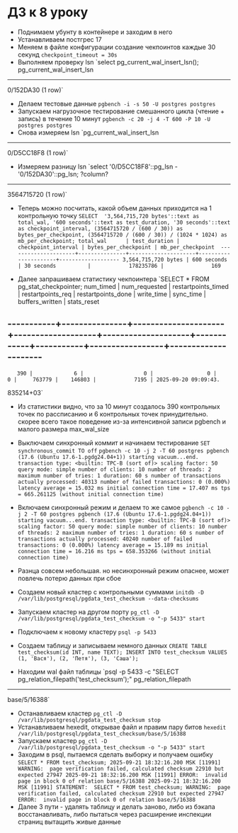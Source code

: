 # ДЗ к 8 уроку

* Поднимаем убунту в контейнере и заходим в него
* Устанавливаем постгрес 17 
* Меняем в файле конфигурации создание чекпоинтов каждые 30 секунд
  `checkpoint_timeout = 30s`
* Выполняем проверку lsn
  `select pg_current_wal_insert_lsn();
 pg_current_wal_insert_lsn 
---------------------------
 0/152DA30
(1 row)`
* Делаем тестовые данные
  `pgbench -i -s 50 -U postgres postgres`
* Запускаем нагрузочное тестирование смешанного цикла (чтение + запись) в течение 10 минут
  `pgbench -c 20 -j 4 -T 600 -P 10 -U postgres postgres`
* Снова измеряем lsn
  `pg_current_wal_insert_lsn 
---------------------------
 0/D5CC18F8
(1 row)`
* Измеряем разницу lsn
  `select '0/D5CC18F8'::pg_lsn - '0/152DA30'::pg_lsn;
  ?column?  
------------
 3564715720
(1 row)`
* Теперь можно посчитать, какой объем данных приходится на 1 контрольную точку
  `SELECT 
    '3,564,715,720 bytes'::text as total_wal,
    '600 seconds'::text as test_duration,
    '30 seconds'::text as checkpoint_interval,
    (3564715720 / (600 / 30)) as bytes_per_checkpoint,
    (3564715720 / (600 / 30)) / (1024 * 1024) as mb_per_checkpoint;
      total_wal      | test_duration | checkpoint_interval | bytes_per_checkpoint | mb_per_checkpoint 
---------------------+---------------+---------------------+----------------------+-------------------
 3,564,715,720 bytes | 600 seconds   | 30 seconds          |            178235786 |               169`

* Далее запрашиваем статистику чекпоинтера
  `SELECT * FROM pg_stat_checkpointer;
 num_timed | num_requested | restartpoints_timed | restartpoints_req | restartpoints_done | write_time | sync_time | buffers_written |          stats_reset
          
-----------+---------------+---------------------+-------------------+--------------------+------------+-----------+-----------------+---------------------
----------
       390 |             6 |                   0 |                 0 |                  0 |     763779 |    146803 |            7195 | 2025-09-20 09:09:43.
835214+03`

* Из статистики видно, что за 10 минут создалось 390 контрольных точек по рассписанию и 6 контрольных точек принудительно. скорее всего такое поведение из-за интенсивной записи pgbench и малого размера max_wal_size

* Выключаем синхронный коммит и начинаем тестирование
  `SET synchronous_commit TO off`
  `pgbench -c 10 -j 2 -T 60 postgres
pgbench (17.6 (Ubuntu 17.6-1.pgdg24.04+1))
starting vacuum...end.
transaction type: <builtin: TPC-B (sort of)>
scaling factor: 50
query mode: simple
number of clients: 10
number of threads: 2
maximum number of tries: 1
duration: 60 s
number of transactions actually processed: 40313
number of failed transactions: 0 (0.000%)
latency average = 15.032 ms
initial connection time = 17.407 ms
tps = 665.261125 (without initial connection time)`
* Включаем синхронный режим и делаем то же самое
  `pgbench -c 10 -j 2 -T 60 postgres
pgbench (17.6 (Ubuntu 17.6-1.pgdg24.04+1))
starting vacuum...end.
transaction type: <builtin: TPC-B (sort of)>
scaling factor: 50
query mode: simple
number of clients: 10
number of threads: 2
maximum number of tries: 1
duration: 60 s
number of transactions actually processed: 40240
number of failed transactions: 0 (0.000%)
latency average = 15.189 ms
initial connection time = 16.216 ms
tps = 658.353266 (without initial connection time)`
* Разнца совсем небольшая. но несинхронный режим опаснее, может повлечь потерю данных при сбое

* Создаем новый кластер с контрольными суммами
  `initdb -D /var/lib/postgresql/pgdata_test_checksum --data-checksums`
* Запускаем кластер на другом порту
  `pg_ctl -D /var/lib/postgresql/pgdata_test_checksum -o "-p 5433" start`
* Подключаем к новому кластеру
  `psql -p 5433`
* Создаем таблицу и записываем немного данных
  `CREATE TABLE test_checksum(id INT, name TEXT);
INSERT INTO test_checksum VALUES (1, 'Вася'), (2, 'Петя'), (3, 'Саша');`
* Находим wal файл таблицы
  `psql -p 5433 -c "SELECT pg_relation_filepath('test_checksum');"
 pg_relation_filepath 
----------------------
 base/5/16388`
* Останавливаем кластер
  `pg_ctl -D /var/lib/postgresql/pgdata_test_checksum stop`
* Устанавливаем hexedit, открывае файл и правим пару битов
  `hexedit /var/lib/postgresql/pgdata_test_checksum/base/5/16388`
* Запускаем кластер
  `pg_ctl -D /var/lib/postgresql/pgdata_test_checksum -o "-p 5433" start`
* Заходим в psql, пытаемся сделать выборку и получаем ошибку
  `SELECT * FROM test_checksum;
2025-09-21 18:32:16.200 MSK [11991] WARNING:  page verification failed, calculated checksum 22910 but expected 27947
2025-09-21 18:32:16.200 MSK [11991] ERROR:  invalid page in block 0 of relation base/5/16388
2025-09-21 18:32:16.200 MSK [11991] STATEMENT:  SELECT * FROM test_checksum;
WARNING:  page verification failed, calculated checksum 22910 but expected 27947
ERROR:  invalid page in block 0 of relation base/5/16388`
* Далее 3 пути - удалять таблицу и делать заново, либо из бэкапа восстанавливать, либо пытаться через расширение инспекции страниц вытащить живые данные
